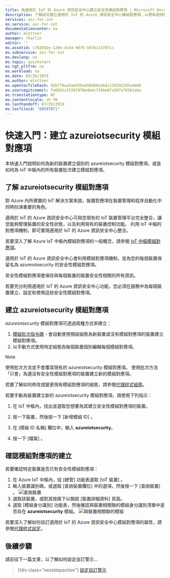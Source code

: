 ```yaml
---
title: 為適用於 IoT 的 Azure 資訊安全中心建立安全性模組對應項 | Microsoft Docs
description: 了解如何建立適用於 IoT 的 Azure 資訊安全中心模組對應項，以便與適用於 IoT 的 Azure 資訊安全中心搭配使用。
services: asc-for-iot
ms.service: asc-for-iot
documentationcenter: na
author: mlottner
manager: rkarlin
editor: ''
ms.assetid: c782692e-1284-4c54-9d76-567bc13787cc
ms.subservice: asc-for-iot
ms.devlang: na
ms.topic: quickstart
ms.tgt_pltfrm: na
ms.workload: na
ms.date: 03/26/2019
ms.author: mlottner
ms.openlocfilehash: 92bf79aa5ae55bad16d68a26dc13d292285a4d46
ms.sourcegitcommit: fe6b91c5f287078e4b4c7356e0fa597e78361abe
ms.translationtype: HT
ms.contentlocale: zh-TW
ms.lasthandoff: 07/29/2019
ms.locfileid: "68597071"
---
```

# <a name="quickstart-create-an-azureiotsecurity-module-twin"></a>快速入門：建立 azureiotsecurity 模組對應項

本快速入門說明如何為新的裝置建立個別的 azureiotsecurity  模組對應項，或是如何為 IoT 中樞內的所有裝置批次建立模組對應項。  

## <a name="understanding-azureiotsecurity-module-twins"></a>了解 azureiotsecurity 模組對應項 

對 Azure 內所建置的 IoT 解決方案來說，裝置對應項在裝置管理和程序自動化中同時扮演重要的角色。 

適用於 IoT 的 Azure 資訊安全中心可與您現有的 IoT 裝置管理平台完全整合，讓您能夠管理裝置的安全性狀態，以及利用現有的裝置控制功能。
利用 IoT 中樞的對應項機制，即可實現適用於 IoT 的 Azure 資訊安全中心整合。  

若要深入了解 Azure IoT 中樞內模組對應項的一般概念，請參閱 [IoT 中樞模組對應項](https://docs.microsoft.com/azure/iot-hub/iot-hub-devguide-module-twins)。 
 
適用於 IoT 的 Azure 資訊安全中心會利用模組對應項機制，並為您的每個裝置保留名為 azureiotsecurity  的安全性模組對應項。

安全性模組對應項會保存與每個裝置的裝置安全性相關的所有資訊。 
 
若要充分利用適用於 IoT 的 Azure 資訊安全中心功能，您必須在服務中為每個裝置建立、設定和使用這些安全性模組對應項。  

## <a name="create-azureiotsecurity-module-twin"></a>建立 azureiotsecurity 模組對應項 

_azureiotsecurity_ 模組對應項可透過兩種方式來建立：
1. [模組批次指令碼](https://aka.ms/iot-security-github-create-module) - 會自動使用預設組態為新裝置或沒有模組對應項的裝置建立模組對應項。
2. 以手動方式使用特定組態為每個裝置個別編輯每個模組對應項。

>[!NOTE] 
> 使用批次方法並不會覆寫現有的 azureiotsecurity 模組對應項。 使用批次方法「只會」為還沒有安全性模組對應項的裝置建立新的模組對應項。 

若要了解如何修改或變更現有模組對應項的組態，請參閱[代理程式組態](how-to-agent-configuration.md)。 

若要手動為裝置建立新的 azureiotsecurity  模組對應項，請使用下列指示： 

1. 在 IoT 中樞內，找出並選取您想要為其建立安全性模組對應項的裝置。
1. 按一下裝置，然後按一下 [新增模組 ID]  。
1. 在 [模組 ID 名稱]  欄位中，輸入 **azureiotsecurity**。

1. 按一下 [檔案]  。 

## <a name="verify-creation-of-a-module-twin"></a>確認模組對應項的建立

若要確認特定裝置是否已有安全性模組對應項：

1. 在 Azure IoT 中樞內，從 [總管]  功能表選取 [IoT 裝置]  。    
1. 輸入裝置識別碼，或選取 [查詢裝置欄位]  中的選項，然後按一下 [查詢裝置]  。 
    ![查詢裝置](./media/quickstart/verify-security-module-twin.png)
1. 選取該裝置，或對其按兩下以開啟 [裝置詳細資料] 頁面。 
1. 選取 [模組身分識別]  功能表，然後確認與裝置相關聯的模組身分識別清單中是否存在 **azureiotsecurity** 模組。 
    ![與裝置相關聯的模組](./media/quickstart/verify-security-module-twin-3.png)


若要深入了解如何自訂適用於 IoT 的 Azure 資訊安全中心模組對應項的屬性，請參閱[代理程式設定](how-to-agent-configuration.md)。

## <a name="next-steps"></a>後續步驟

請前往下一篇文章，以了解如何設定自訂警示...

> [!div class="nextstepaction"]
> [設定自訂警示](quickstart-create-custom-alerts.md)
